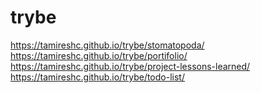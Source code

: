 # trybe

https://tamireshc.github.io/trybe/stomatopoda/ <br>
https://tamireshc.github.io/trybe/portifolio/ <br>
https://tamireshc.github.io/trybe/project-lessons-learned/<br>
https://tamireshc.github.io/trybe/todo-list/ <br>
